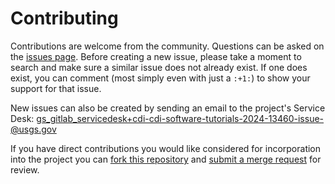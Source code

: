Contributing
============

Contributions are welcome from the community. Questions can be asked on the
[issues page][1]. Before creating a new issue, please take a moment to search
and make sure a similar issue does not already exist. If one does exist, you
can comment (most simply even with just a `:+1:`) to show your support for that
issue.

New issues can also be created by sending an email to the project's Service
Desk: gs_gitlab_servicedesk+cdi-cdi-software-tutorials-2024-13460-issue-@usgs.gov

If you have direct contributions you would like considered for incorporation
into the project you can [fork this repository][2] and
[submit a merge request][3] for review.

[1]: https://code.usgs.gov/cdi/cdi-software/tutorials-2024/-/issues
[2]: https://docs.gitlab.com/ee/user/project/repository/forking_workflow.html#creating-a-fork
[3]: https://docs.gitlab.com/ee/user/project/merge_requests/creating_merge_requests.html
